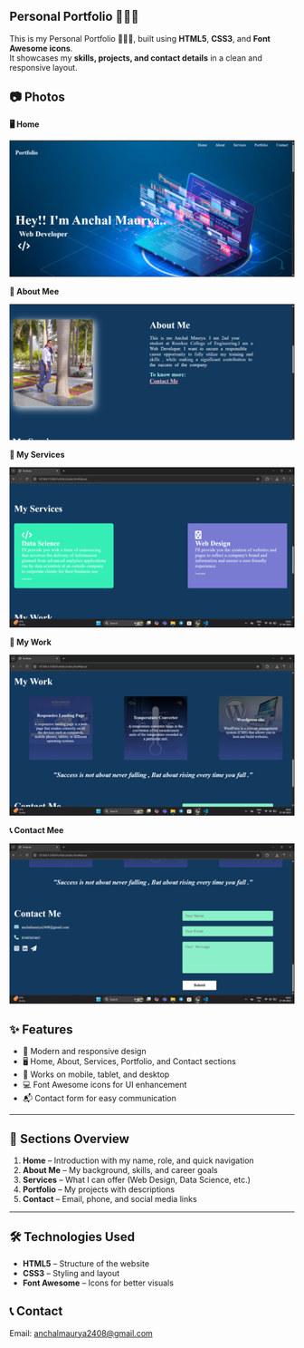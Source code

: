 ## Personal Portfolio 💼📂🚀

This is my Personal Portfolio 💼📂🚀, built using **HTML5**, **CSS3**, and **Font Awesome icons**.  
It showcases my **skills, projects, and contact details** in a clean and responsive layout.

## 📷 Photos


**🖥️ Home**

![pic1](https://github.com/AnchalMaurya/Prodigy_task3_Personal_portfolio/blob/main/Screenshot%202025-09-27%20100041.png)

**🪪 About Mee**

![pic2](https://github.com/AnchalMaurya/Prodigy_task3_Personal_portfolio/blob/main/Screenshot%202025-09-27%20100102.png)

**🚀 My Services**

![pic3](https://github.com/AnchalMaurya/Prodigy_task3_Personal_portfolio/blob/main/Screenshot%202025-09-27%20100157.png)

**📂 My Work**

![pic4](https://github.com/AnchalMaurya/Prodigy_task3_Personal_portfolio/blob/main/Screenshot%202025-09-27%20100231.png)

**📞 Contact Mee**

![pic5](https://github.com/AnchalMaurya/Prodigy_task3_Personal_portfolio/blob/main/Screenshot%202025-09-27%20100245.png)



## ✨ Features

- 🎨 Modern and responsive design  
- 🖥️ Home, About, Services, Portfolio, and Contact sections  
- 📱 Works on mobile, tablet, and desktop  
- 💻 Font Awesome icons for UI enhancement  
- 📬 Contact form for easy communication  

---

## 📂 Sections Overview

1. **Home** – Introduction with my name, role, and quick navigation  
2. **About Me** – My background, skills, and career goals  
3. **Services** – What I can offer (Web Design, Data Science, etc.)  
4. **Portfolio** – My projects with descriptions  
5. **Contact** – Email, phone, and social media links  

---

## 🛠️ Technologies Used

- **HTML5** – Structure of the website  
- **CSS3** – Styling and layout  
- **Font Awesome** – Icons for better visuals  

## 📞 Contact

Email: anchalmaurya2408@gmail.com
